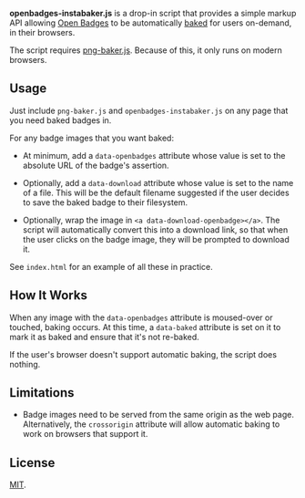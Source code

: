 **openbadges-instabaker.js** is a drop-in script that provides a simple
markup API allowing [Open Badges][] to be automatically [baked][] for
users on-demand, in their browsers.

The script requires [png-baker.js][]. Because of this, it only runs
on modern browsers.

## Usage

Just include `png-baker.js` and `openbadges-instabaker.js` on any page
that you need baked badges in.

For any badge images that you want baked:

* At minimum, add a `data-openbadges` attribute whose value is set to
  the absolute URL of the badge's assertion.

* Optionally, add a `data-download` attribute whose value is set to the
  name of a file. This will be the default filename suggested if the
  user decides to save the baked badge to their filesystem.

* Optionally, wrap the image in `<a data-download-openbadge></a>`. The
  script will automatically convert this into a download link, so that
  when the user clicks on the badge image, they will be prompted to
  download it.

See `index.html` for an example of all these in practice.

## How It Works

When any image with the `data-openbadges` attribute is moused-over or
touched, baking occurs. At this time, a `data-baked` attribute is set on it
to mark it as baked and ensure that it's not re-baked.

If the user's browser doesn't support automatic baking, the script
does nothing.

## Limitations

* Badge images need to be served from the same origin as the web page.
  Alternatively, the `crossorigin` attribute will allow automatic
  baking to work on browsers that support it.

## License

[MIT][].

  [Open Badges]: http://openbadges.org/
  [baked]: https://github.com/mozilla/openbadges/wiki/Badge-Baking
  [png-baker.js]: https://github.com/toolness/png-baker.js
  [MIT]: http://opensource.org/licenses/MIT
